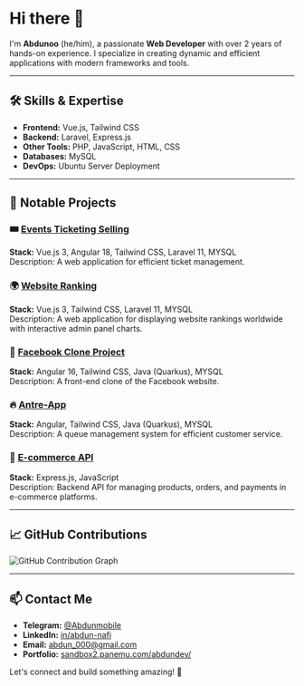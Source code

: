 # Hi there 👋  

I'm **Abdunoo** (he/him), a passionate **Web Developer** with over 2 years of hands-on experience. I specialize in creating dynamic and efficient applications with modern frameworks and tools.

---

## 🛠 Skills & Expertise  
- **Frontend:** Vue.js, Tailwind CSS  
- **Backend:** Laravel, Express.js  
- **Other Tools:** PHP, JavaScript, HTML, CSS  
- **Databases:** MySQL  
- **DevOps:** Ubuntu Server Deployment  

---

## 📂 Notable Projects  

### 🎟 [Events Ticketing Selling](https://github.com/Abdunoo/ticketing-selling-events-vuejs3-angular-18-and-laravel-11)  
**Stack:** Vue.js 3, Angular 18, Tailwind CSS, Laravel 11, MYSQL  
Description: A web application for efficient ticket management.  

### 🌍 [Website Ranking](https://github.com/Abdunoo/website-rangking)  
**Stack:** Vue.js 3, Tailwind CSS, Laravel 11, MYSQL  
Description: A web application for displaying website rankings worldwide with interactive admin panel charts.  

### 📱 [Facebook Clone Project](https://github.com/Abdunoo/Facebook-Clone-Project)  
**Stack:** Angular 16, Tailwind CSS, Java (Quarkus), MYSQL  
Description: A front-end clone of the Facebook website.  

### 🔥 [Antre-App](https://github.com/Abdunoo/antre-app-angular-tailwind-java-quarkus)  
**Stack:** Angular, Tailwind CSS, Java (Quarkus), MYSQL  
Description: A queue management system for efficient customer service.  

### 🛒 [E-commerce API](https://github.com/Abdunoo/E-commerce-API-expressjs)  
**Stack:** Express.js, JavaScript  
Description: Backend API for managing products, orders, and payments in e-commerce platforms.  

---

## 📈 GitHub Contributions  
![GitHub Contribution Graph](https://github-readme-streak-stats.herokuapp.com/?user=Abdunoo&theme=light)  

---

## 📫 Contact Me  
- **Telegram:** [@Abdunmobile](https://t.me/Abdunmobile)  
- **LinkedIn:** [in/abdun-nafi](https://www.linkedin.com/in/abdun-nafi)  
- **Email:** [abdun_000@gmail.com](mailto:abdun_000@gmail.com)  
- **Portfolio:** [sandbox2.panemu.com/abdundev/](https://sandbox2.panemu.com/abdundev/)  

Let's connect and build something amazing! 🚀  
